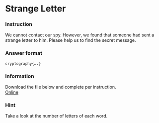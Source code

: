 # Strange Letter

### Instruction

We cannot contact our spy. However, we found that someone had sent a strange letter to him. Please help us to find the secret message.

### Answer format

`cryptography{….}`

### Information

Download the file below and complete per instruction.  
[Online](https://storage.googleapis.com/secplayground-event/halfyear2022/Type%20Approve%20Certification.eml)

### Hint

Take a look at the number of letters of each word.
